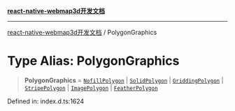 [**react-native-webmap3d开发文档**](../README.md)

***

[react-native-webmap3d开发文档](../globals.md) / PolygonGraphics

# Type Alias: PolygonGraphics

> **PolygonGraphics** = [`NofillPolygon`](../interfaces/NofillPolygon.md) \| [`SolidPolygon`](../interfaces/SolidPolygon.md) \| [`GriddingPolygon`](../interfaces/GriddingPolygon.md) \| [`StripePolygon`](../interfaces/StripePolygon.md) \| [`ImagePolygon`](../interfaces/ImagePolygon.md) \| [`FeatherPolygon`](../interfaces/FeatherPolygon.md)

Defined in: index.d.ts:1624
